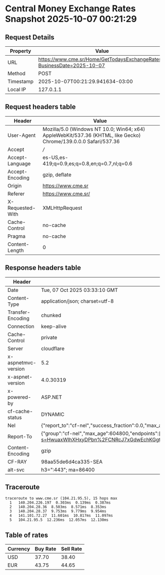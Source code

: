 # Central Money Exchange Rates Snapshot 2025-10-07 00:21:29
## Request Details

| Property | Value |
|----------|-------|
| URL | https://www.cme.sr/Home/GetTodaysExchangeRates/?BusinessDate=2025-10-07 |
| Method | POST |
| Timestamp | 2025-10-07T00:21:29.941634-03:00 |
| Local IP | 127.0.1.1 |
    
## Request headers table

| Header | Value |
|--------|-------|
| User-Agent | Mozilla/5.0 (Windows NT 10.0; Win64; x64) AppleWebKit/537.36 (KHTML, like Gecko) Chrome/139.0.0.0 Safari/537.36 |
| Accept | */* |
| Accept-Language | es-US,es-419;q=0.9,es;q=0.8,en;q=0.7,nl;q=0.6 |
| Accept-Encoding | gzip, deflate |
| Origin | https://www.cme.sr |
| Referer | https://www.cme.sr/ |
| X-Requested-With | XMLHttpRequest |
| Cache-Control | no-cache |
| Pragma | no-cache |
| Content-Length | 0 |

    
## Response headers table
| Header | Value |
|--------|-------|
| Date | Tue, 07 Oct 2025 03:33:10 GMT |
| Content-Type | application/json; charset=utf-8 |
| Transfer-Encoding | chunked |
| Connection | keep-alive |
| Cache-Control | private |
| Server | cloudflare |
| x-aspnetmvc-version | 5.2 |
| x-aspnet-version | 4.0.30319 |
| x-powered-by | ASP.NET |
| cf-cache-status | DYNAMIC |
| Nel | {"report_to":"cf-nel","success_fraction":0.0,"max_age":604800} |
| Report-To | {"group":"cf-nel","max_age":604800,"endpoints":[{"url":"https://a.nel.cloudflare.com/report/v4?s=HwuaxWIhXHxyDPbn%2FCNRcJ7xGdwEchKGgt1h%2BvonGYtU55AhAdQ55pWbsdir1gonGuLKZEEasFeL1iuQbTTgBY8D2r%2FXwMHrDc8%3D"}]} |
| Content-Encoding | gzip |
| CF-RAY | 98aa55de6d4ca335-SEA |
| alt-svc | h3=":443"; ma=86400 |

## Traceroute 

```
traceroute to www.cme.sr (104.21.95.5), 15 hops max
  1   140.204.226.197  0.303ms  0.139ms  0.387ms 
  2   140.204.28.36  8.503ms  8.571ms  8.353ms 
  3   140.204.28.37  9.753ms  9.779ms  9.954ms 
  4   141.101.72.27  11.601ms  10.817ms  11.097ms 
  5   104.21.95.5  12.236ms  12.057ms  12.130ms 

```


## Table of rates

| Currency | Buy Rate | Sell Rate |
|----------|----------|-----------|
| USD | 37.70 | 38.40 |
| EUR | 43.75 | 44.65 |
